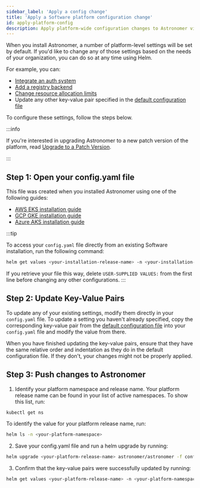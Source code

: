 ```yaml
---
sidebar_label: 'Apply a config change'
title: 'Apply a Software platform configuration change'
id: apply-platform-config
description: Apply platform-wide configuration changes to Astronomer via Helm.
---
```


When you install Astronomer, a number of platform-level settings will be set by default. If you'd like to change any of those settings based on the needs of your organization, you can do so at any time using Helm.

For example, you can:

* [Integrate an auth system](integrate-auth-system.md)
* [Add a registry backend](registry-backend.md)
* [Change resource allocation limits](configure-platform-resources.md)
* Update any other key-value pair specified in the [default configuration file](https://github.com/astronomer/astronomer/blob/master/values.yaml)

To configure these settings, follow the steps below.

:::info

If you're interested in upgrading Astronomer to a new patch version of the platform, read [Upgrade to a Patch Version](upgrade-astronomer.md).

:::

## Step 1: Open your config.yaml file

This file was created when you installed Astronomer using one of the following guides:

* [AWS EKS installation guide](install-aws-standard.md#step-8-configure-your-helm-chart)
* [GCP GKE installation guide](install-gcp-standard.md#step-7-configure-your-helm-chart)
* [Azure AKS installation guide](install-azure-standard.md#step-7-configure-your-helm-chart)

:::tip

To access your `config.yaml` file directly from an existing Software installation, run the following command:

```sh
helm get values <your-installation-release-name> -n <your-installation-namespace> > config.yaml
```

If you retrieve your file this way, delete `USER-SUPPLIED VALUES:` from the first line before changing any other configurations.
:::

## Step 2: Update Key-Value Pairs

<!--- Version-specific -->

To update any of your existing settings, modify them directly in your `config.yaml` file. To update a setting you haven't already specified, copy the corresponding key-value pair from the [default configuration file](https://github.com/astronomer/docs/blob/main/software_configs/0.32/default.yaml) into your `config.yaml` file and modify the value from there.

When you have finished updating the key-value pairs, ensure that they have the same relative order and indentation as they do in the default configuration file. If they don't, your changes might not be properly applied.

## Step 3: Push changes to Astronomer

1. Identify your platform namespace and release name. Your platform release name can be found in your list of active namespaces. To show this list, run:
```sh
kubectl get ns
```
To identify the value for your platform release name, run:
```sh
helm ls -n <your-platform-namespace>
```
2. Save your config.yaml file and run a helm upgrade by running:
```sh
helm upgrade <your-platform-release-name> astronomer/astronomer -f config.yaml -n <your-platform-namespace> --version=<your-platform-version>
```
3. Confirm that the key-value pairs were successfully updated by running:
```sh
helm get values <your-platform-release-name> -n <your-platform-namespace>
```
